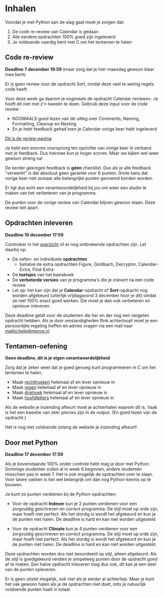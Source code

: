 # Inhalen

Voordat je met Python aan de slag gaat moet je zorgen dat:

1. De code re-review van Calendar is gedaan
2. Alle eerdere opdrachten 100% goed zijn ingeleverd
3. Je voldoende vaardig bent met C om het tentamen te halen

## Code re-review

**Deadline 7 december 19:59** (maar zorg dat je hier maandag gewoon klaar mee bent)

Er is geen review voor de opdracht Sort, omdat deze veel te weinig regels code heeft.

Voor deze week ga daarom je _nogmaals_ de opdracht Calendar reviewen. Je hoeft dit niet met z'n tweeën te doen. Gebruik deze input voor de code review:

- NOGMAALS goed lezen van de uitleg over Comments, Naming, Formatting, Cleanup en Nesting
- En je hebt feedback gehad toen je Calendar vorige keer hebt ingeleverd

[Dit is de review-pagina](/modules/review-5)

Je hebt een enorme voorsprong ten opzichte van vorige keer in verband met je feedback. Dus hiermee kun je hoger scoren. Maar we kijken wel weer gewoon streng na!

De eerder gekregen feedback is **géén** checklist. Dus als je alle feedback "verwerkt" is dat absoluut geen garantie voor 6 punten. Grote kans dat vorige keer niet zomaar alle belangrijke punten genoemd konden worden.

Er ligt dus echt een verantwoordelijkheid bij jou om weer een studie te maken van het verbeteren van je programma.

De punten voor de vorige review van Calendar blijven gewoon staan. Deze review telt apart.


## Opdrachten inleveren

**Deadline 10 december 17:59**

Controleer in het [overzicht](/submissions) of er nog ontbrekende opdrachten zijn. Let daarbij op:

- De oefen- en individuele **opdrachten** 
    - behalve de extra opdrachten Figure, Goldbach, Decryptor, Calendar-Extra, Find-Extra
- De **toetsjes** van het basisboek
- De **verbeterde versies** van je programma's die je inlevert na een code review
- Let op: het kan zijn dat je **Calendar**-opdracht of **Sort**-opdracht nog worden afgekeurd (uiterlijk vrijdagavond 3 december hoor je dit) omdat ze niet 100% exact goed werken. Die moet je dan ook verbeteren en opnieuw inleveren.

Deze deadline geldt voor de studenten die her en der nog een vergeten opdracht hebben. Als je door omstandigheden flink achterloopt moet je een persoonlijke regeling treffen en advies vragen via een mail naar <mailto:help@mprog.nl>.

## Tentamen-oefening

**Geen deadline, dit is je eigen verantwoordelijkheid**

Zorg dat je zeker weet dat je goed genoeg kunt programmeren in C om het tentamen te halen.

- Maak [rechthoeken](/tentamen/rechthoeken) helemaal af en lever opnieuw in
- Maak [regen](/tentamen/regen) helemaal af en lever opnieuw in
- Maak [driehoek](/tentamen/driehoek) helemaal af en lever opnieuw in
- Maak [hoofdletters](/tentamen/hoofdletters) helemaal af en lever opnieuw in

Als de website je inzending afkeurt moet je achterhalen waarom dit is. Vaak is het een kwestie van zéér precies zijn in de output. (En goed lezen van de opdracht.)

Het is nog niet voldoende zolang de website je inzending afkeurt!

## Door met Python

**Deadline 17 december 17:59**

Als je bovenstaande 100% onder controle hebt mag je door met Python. Sommige studenten zullen al in week 6 beginnen, andere studenten misschien pas in week 7. Het is ook mogelijk de opdrachten over te slaan. Voor latere vakken is het wel belangrijk om dan nog Python-kennis op te bouwen.

Je kunt zo punten verdienen bij de Python-opdrachten:

- Voor de opdracht **Indexer** kun je 2 punten verdienen voor een zorgvuldig geschreven en correct programma. De stijl moet op orde zijn, maar hoeft niet perfect. Als het slordig is wordt het afgekeurd en kun je de punten niet halen. De deadline is hard en kan niet worden uitgesteld

- Voor de opdracht **Climate** kun je 4 punten verdienen voor een zorgvuldig geschreven en correct programma. De stijl moet op orde zijn, maar hoeft niet perfect. Als het slordig is wordt het afgekeurd en kun je de punten niet halen. De deadline is hard en kan niet worden uitgesteld.

Deze opdrachten worden dus niet beoordeeld op stijl, alleen afgekeurd. Als de stijl is goedgekeurd verdien je simpelweg punten door de opdracht goed af te maken. Een halve opdracht inleveren mag dus ook, dit kan je een deel van de punten opleveren.

Er is geen uitstel mogelijk, ook niet als je eerder al achterliep. Maar je kunt het vak gewoon halen als je de opdrachten niet doet, mits je natuurlijk voldoende punten haalt in totaal.
